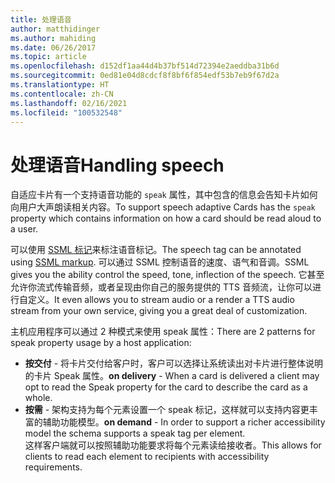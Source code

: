 ```yaml
---
title: 处理语音
author: matthidinger
ms.author: mahiding
ms.date: 06/26/2017
ms.topic: article
ms.openlocfilehash: d152df1aa44d4b37bf514d72394e2aeddba31b6d
ms.sourcegitcommit: 0ed81e04d8cdcf8f8bf6f854edf53b7eb9f67d2a
ms.translationtype: HT
ms.contentlocale: zh-CN
ms.lasthandoff: 02/16/2021
ms.locfileid: "100532548"
---
```

# <a name="handling-speech"></a><span data-ttu-id="743bd-102">处理语音</span><span class="sxs-lookup"><span data-stu-id="743bd-102">Handling speech</span></span>

<span data-ttu-id="743bd-103">自适应卡片有一个支持语音功能的 `speak` 属性，其中包含的信息会告知卡片如何向用户大声朗读相关内容。</span><span class="sxs-lookup"><span data-stu-id="743bd-103">To support speech adaptive Cards has the `speak` property which contains information on how a card should be read aloud to a user.</span></span>

<span data-ttu-id="743bd-104">可以使用 [SSML 标记](/previous-versions/office/developer/speech-technologies/hh361578(v=office.14))来标注语音标记。</span><span class="sxs-lookup"><span data-stu-id="743bd-104">The speech tag can be annotated using  [SSML markup](/previous-versions/office/developer/speech-technologies/hh361578(v=office.14)).</span></span> <span data-ttu-id="743bd-105">可以通过 SSML 控制语音的速度、语气和音调。</span><span class="sxs-lookup"><span data-stu-id="743bd-105">SSML gives you the ability control the speed, tone, inflection of the speech.</span></span>  <span data-ttu-id="743bd-106">它甚至允许你流式传输音频，或者呈现由你自己的服务提供的 TTS 音频流，让你可以进行自定义。</span><span class="sxs-lookup"><span data-stu-id="743bd-106">It even allows you to stream audio or a render a TTS audio stream from your own service, giving you a great deal of customization.</span></span>

<span data-ttu-id="743bd-107">主机应用程序可以通过 2 种模式来使用 speak 属性：</span><span class="sxs-lookup"><span data-stu-id="743bd-107">There are 2 patterns for speak property usage by a host application:</span></span>
* <span data-ttu-id="743bd-108">**按交付** - 将卡片交付给客户时，客户可以选择让系统读出对卡片进行整体说明的卡片 Speak 属性。</span><span class="sxs-lookup"><span data-stu-id="743bd-108">**on delivery** - When a card is delivered a client may opt to read the Speak property for the card to describe the card as a whole.</span></span>
* <span data-ttu-id="743bd-109">**按需** - 架构支持为每个元素设置一个 speak 标记，这样就可以支持内容更丰富的辅助功能模型。</span><span class="sxs-lookup"><span data-stu-id="743bd-109">**on demand** - In order to support a richer accessibility model the schema supports a speak tag per element.</span></span>  
<span data-ttu-id="743bd-110">这样客户端就可以按照辅助功能要求将每个元素读给接收者。</span><span class="sxs-lookup"><span data-stu-id="743bd-110">This allows for clients to read each element to recipients with accessibility requirements.</span></span>